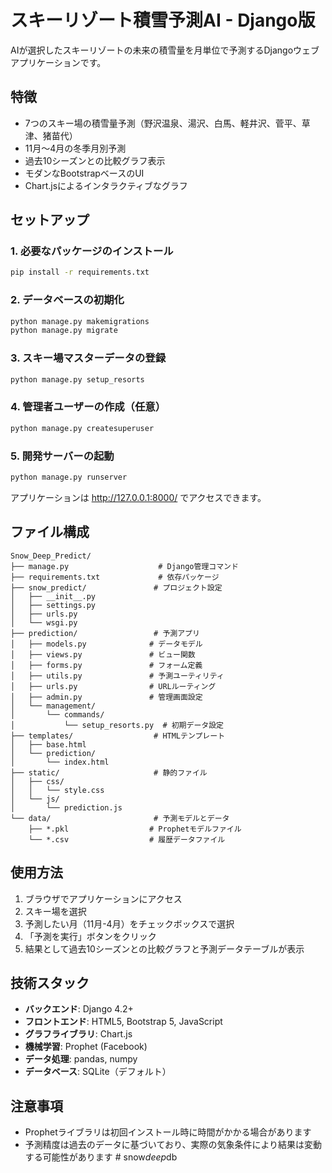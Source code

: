 # スキーリゾート積雪予測AI - Django版

AIが選択したスキーリゾートの未来の積雪量を月単位で予測するDjangoウェブアプリケーションです。

## 特徴

- 7つのスキー場の積雪量予測（野沢温泉、湯沢、白馬、軽井沢、菅平、草津、猪苗代）
- 11月〜4月の冬季月別予測
- 過去10シーズンとの比較グラフ表示
- モダンなBootstrapベースのUI
- Chart.jsによるインタラクティブなグラフ

## セットアップ

### 1. 必要なパッケージのインストール

```bash
pip install -r requirements.txt
```

### 2. データベースの初期化

```bash
python manage.py makemigrations
python manage.py migrate
```

### 3. スキー場マスターデータの登録

```bash
python manage.py setup_resorts
```

### 4. 管理者ユーザーの作成（任意）

```bash
python manage.py createsuperuser
```

### 5. 開発サーバーの起動

```bash
python manage.py runserver
```

アプリケーションは http://127.0.0.1:8000/ でアクセスできます。

## ファイル構成

```
Snow_Deep_Predict/
├── manage.py                    # Django管理コマンド
├── requirements.txt             # 依存パッケージ
├── snow_predict/               # プロジェクト設定
│   ├── __init__.py
│   ├── settings.py
│   ├── urls.py
│   └── wsgi.py
├── prediction/                 # 予測アプリ
│   ├── models.py              # データモデル
│   ├── views.py               # ビュー関数
│   ├── forms.py               # フォーム定義
│   ├── utils.py               # 予測ユーティリティ
│   ├── urls.py                # URLルーティング
│   ├── admin.py               # 管理画面設定
│   └── management/
│       └── commands/
│           └── setup_resorts.py  # 初期データ設定
├── templates/                  # HTMLテンプレート
│   ├── base.html
│   └── prediction/
│       └── index.html
├── static/                     # 静的ファイル
│   ├── css/
│   │   └── style.css
│   └── js/
│       └── prediction.js
└── data/                       # 予測モデルとデータ
    ├── *.pkl                  # Prophetモデルファイル
    └── *.csv                  # 履歴データファイル
```

## 使用方法

1. ブラウザでアプリケーションにアクセス
2. スキー場を選択
3. 予測したい月（11月-4月）をチェックボックスで選択
4. 「予測を実行」ボタンをクリック
5. 結果として過去10シーズンとの比較グラフと予測データテーブルが表示

## 技術スタック

- **バックエンド**: Django 4.2+
- **フロントエンド**: HTML5, Bootstrap 5, JavaScript
- **グラフライブラリ**: Chart.js
- **機械学習**: Prophet (Facebook)
- **データ処理**: pandas, numpy
- **データベース**: SQLite（デフォルト）

## 注意事項

- Prophetライブラリは初回インストール時に時間がかかる場合があります
- 予測精度は過去のデータに基づいており、実際の気象条件により結果は変動する可能性があります
#   s n o w _ d e e p _ d b  
 